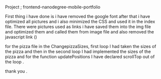 Project ; frontend-nanodegree-mobile-portfolio

First thing i have done is i have removed the google font after that i have optimized all pictures and i also minimized the CSS and used it in the index file. There were pictures used as links i have saved them into the img file and optimized them and called them from image file and also removed the javascript link (<script src="http://www.google-analytics.com/analytics.js"></script>)

for the pizza file in the ChangepizzaSizes, first loop I had taken the sizes of the pizza and then in the second loop I had implemented the sizes of the pizza and for the function updatePositions I have declared scrollTop out of the loop .

thank you .
   
